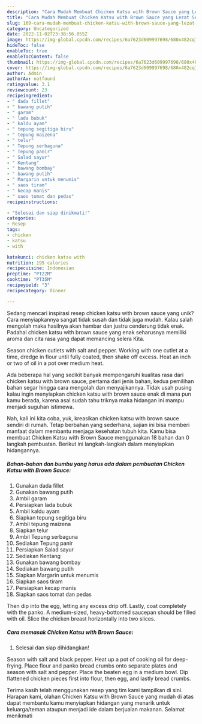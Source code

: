 ```yaml
---
description: "Cara Mudah Membuat Chicken Katsu with Brown Sauce yang Lezat Sekali"
title: "Cara Mudah Membuat Chicken Katsu with Brown Sauce yang Lezat Sekali"
slug: 169-cara-mudah-membuat-chicken-katsu-with-brown-sauce-yang-lezat-sekali
category: Uncategorized
date: 2022-11-02T23:38:56.055Z
image: https://img-global.cpcdn.com/recipes/6a7623d609997698/680x482cq70/chicken-katsu-with-brown-sauce-foto-resep-utama.jpg
hideToc: false
enableToc: true
enableTocContent: false
thumbnail: https://img-global.cpcdn.com/recipes/6a7623d609997698/680x482cq70/chicken-katsu-with-brown-sauce-foto-resep-utama.jpg
cover: https://img-global.cpcdn.com/recipes/6a7623d609997698/680x482cq70/chicken-katsu-with-brown-sauce-foto-resep-utama.jpg
author: Admin
authorAv: notfound
ratingvalue: 3.1
reviewcount: 23
recipeingredient:
- " dada fillet"
- " bawang putih"
- " garam"
- " lada bubuk"
- " kaldu ayam"
- " tepung segitiga biru"
- " tepung maizena"
- " telur"
- " Tepung serbaguna"
- " Tepung panir"
- " Salad sayur"
- " Kentang"
- " bawang bombay"
- " bawang putih"
- " Margarin untuk menumis"
- " saos tiram"
- " kecap manis"
- " saos tomat dan pedas"
recipeinstructions:

- "Selesai dan siap dinikmati!"
categories:
- Resep
tags:
- chicken
- katsu
- with

katakunci: chicken katsu with 
nutrition: 195 calories
recipecuisine: Indonesian
preptime: "PT22M"
cooktime: "PT35M"
recipeyield: "3"
recipecategory: Dinner

---
```





Sedang mencari inspirasi resep chicken katsu with brown sauce yang unik? Cara menyiapkannya sangat tidak susah dan tidak juga mudah. Kalau salah mengolah maka hasilnya akan hambar dan justru cenderung tidak enak. Padahal chicken katsu with brown sauce yang enak seharusnya memiliki aroma dan cita rasa yang dapat memancing selera Kita.





Season chicken cutlets with salt and pepper. Working with one cutlet at a time, dredge in flour until fully coated, then shake off excess. Heat an inch or two of oil in a pot over medium heat.

Ada beberapa hal yang sedikit banyak mempengaruhi kualitas rasa dari chicken katsu with brown sauce, pertama dari jenis bahan, kedua pemilihan bahan segar hingga cara mengolah dan menyajikannya. Tidak usah pusing kalau ingin menyiapkan chicken katsu with brown sauce enak di mana pun kamu berada, karena asal sudah tahu triknya maka hidangan ini mampu menjadi suguhan istimewa.






Nah, kali ini kita coba, yuk, kreasikan chicken katsu with brown sauce sendiri di rumah. Tetap berbahan yang sederhana, sajian ini bisa memberi manfaat dalam membantu menjaga kesehatan tubuh kita. Kamu bisa membuat Chicken Katsu with Brown Sauce menggunakan 18 bahan dan 0 langkah pembuatan. Berikut ini langkah-langkah dalam menyiapkan hidangannya.

<!--inarticleads1-->

##### Bahan-bahan dan bumbu yang harus ada dalam pembuatan Chicken Katsu with Brown Sauce:

1. Gunakan  dada fillet
1. Gunakan  bawang putih
1. Ambil  garam
1. Persiapkan  lada bubuk
1. Ambil  kaldu ayam
1. Siapkan  tepung segitiga biru
1. Ambil  tepung maizena
1. Siapkan  telur
1. Ambil  Tepung serbaguna
1. Sediakan  Tepung panir
1. Persiapkan  Salad sayur
1. Sediakan  Kentang
1. Gunakan  bawang bombay
1. Sediakan  bawang putih
1. Siapkan  Margarin untuk menumis
1. Siapkan  saos tiram
1. Persiapkan  kecap manis
1. Siapkan  saos tomat dan pedas


Then dip into the egg, letting any excess drip off. Lastly, coat completely with the panko. A medium-sized, heavy-bottomed saucepan should be filled with oil. Slice the chicken breast horizontally into two slices. 

<!--inarticleads2-->

##### Cara memasak Chicken Katsu with Brown Sauce:


1. Selesai dan siap dihidangkan!

Season with salt and black pepper. Heat up a pot of cooking oil for deep-frying. Place flour and panko bread crumbs onto separate plates and season with salt and pepper. Place the beaten egg in a medium bowl. Dip flattened chicken pieces first into flour, then egg, and lastly bread crumbs. 

Terima kasih telah menggunakan resep yang tim kami tampilkan di sini. Harapan kami, olahan Chicken Katsu with Brown Sauce yang mudah di atas dapat membantu kamu menyiapkan hidangan yang menarik untuk keluarga/teman ataupun menjadi ide dalam berjualan makanan. Selamat menikmati
